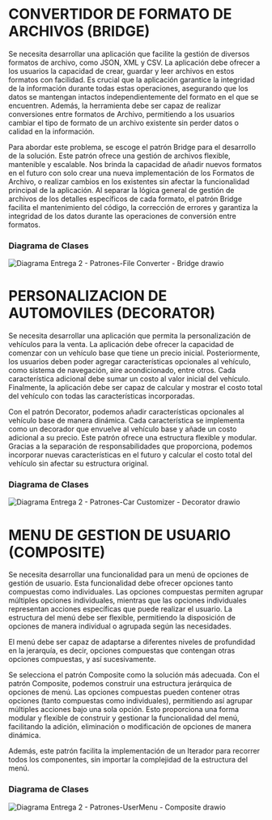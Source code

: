 # CONVERTIDOR DE FORMATO DE ARCHIVOS (BRIDGE) 

Se necesita desarrollar una aplicación que facilite la gestión de diversos formatos de archivo, como JSON, XML y CSV. La aplicación debe ofrecer a los usuarios la capacidad de crear, guardar y leer archivos en estos formatos con facilidad. Es crucial que la aplicación garantice la integridad de la información durante todas estas operaciones, asegurando que los datos se mantengan intactos independientemente del formato en el que se encuentren. Además, la herramienta debe ser capaz de realizar conversiones entre formatos de Archivo, permitiendo a los usuarios cambiar el tipo de formato de un archivo existente sin perder datos o calidad en la información. 

Para abordar este problema, se escoge el patrón Bridge para el desarrollo de la solución. Este patrón ofrece una gestión de archivos flexible, mantenible y escalable. Nos brinda la capacidad de añadir nuevos formatos en el futuro con solo crear una nueva implementación de los Formatos de Archivo, o realizar cambios en los existentes sin afectar la funcionalidad principal de la aplicación. Al separar la lógica general de gestión de archivos de los detalles específicos de cada formato, el patrón Bridge facilita el mantenimiento del código, la corrección de errores y garantiza la integridad de los datos durante las operaciones de conversión entre formatos. 

 

### Diagrama de Clases 

![Diagrama Entrega 2 - Patrones-File Converter - Bridge drawio](https://github.com/SebastianCamargo-ITM/PatronesEstructurales-ITM/assets/160674875/e97d1fbf-18b9-4c2c-b4d6-144e02755453)



# PERSONALIZACION DE AUTOMOVILES (DECORATOR) 

Se necesita desarrollar una aplicación que permita la personalización de vehículos para la venta. La aplicación debe ofrecer la capacidad de comenzar con un vehículo base que tiene un precio inicial. Posteriormente, los usuarios deben poder agregar características opcionales al vehículo, como sistema de navegación, aire acondicionado, entre otros. Cada característica adicional debe sumar un costo al valor inicial del vehículo. Finalmente, la aplicación debe ser capaz de calcular y mostrar el costo total del vehículo con todas las características incorporadas. 

Con el patrón Decorator, podemos añadir características opcionales al vehículo base de manera dinámica. Cada característica se implementa como un decorador que envuelve al vehículo base y añade un costo adicional a su precio. Este patrón ofrece una estructura flexible y modular. Gracias a la separación de responsabilidades que proporciona, podemos incorporar nuevas características en el futuro y calcular el costo total del vehículo sin afectar su estructura original. 



### Diagrama de Clases 

![Diagrama Entrega 2 - Patrones-Car Customizer - Decorator drawio](https://github.com/SebastianCamargo-ITM/PatronesEstructurales-ITM/assets/160674875/534fc53f-acad-48ab-a9a3-79cbd26e1685)



# MENU DE GESTION DE USUARIO (COMPOSITE) 

Se necesita desarrollar una funcionalidad para un menú de opciones de gestión de usuario. Esta funcionalidad debe ofrecer opciones tanto compuestas como individuales. Las opciones compuestas permiten agrupar múltiples opciones individuales, mientras que las opciones individuales representan acciones específicas que puede realizar el usuario. La estructura del menú debe ser flexible, permitiendo la disposición de opciones de manera individual o agrupada según las necesidades. 

El menú debe ser capaz de adaptarse a diferentes niveles de profundidad en la jerarquía, es decir, opciones compuestas que contengan otras opciones compuestas, y así sucesivamente.  

Se selecciona el patrón Composite como la solución más adecuada. Con el patrón Composite, podemos construir una estructura jerárquica de opciones de menú. Las opciones compuestas pueden contener otras opciones (tanto compuestas como individuales), permitiendo así agrupar múltiples acciones bajo una sola opción. Esto proporciona una forma modular y flexible de construir y gestionar la funcionalidad del menú, facilitando la adición, eliminación o modificación de opciones de manera dinámica. 

Además, este patrón facilita la implementación de un Iterador para recorrer todos los componentes, sin importar la complejidad de la estructura del menú. 


 
### Diagrama de Clases 

![Diagrama Entrega 2 - Patrones-UserMenu - Composite drawio](https://github.com/SebastianCamargo-ITM/PatronesEstructurales-ITM/assets/160674875/2767fc60-c05a-4229-b3b8-50b8ff535353)
